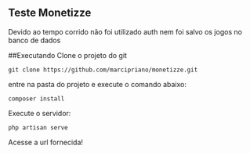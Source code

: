 ## Teste Monetizze

Devido ao tempo corrido não foi utilizado auth nem foi salvo os jogos no banco de dados

##Executando
Clone o projeto do git

`git clone https://github.com/marcipriano/monetizze.git`

entre na pasta do projeto e execute o comando abaixo:

`composer install`

Execute o servidor:

`php artisan serve`

Acesse a url fornecida!
